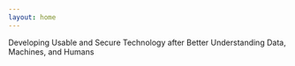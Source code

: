 ```yaml
---
layout: home
---
```



Developing Usable and Secure Technology after Better Understanding Data, Machines, and Humans
